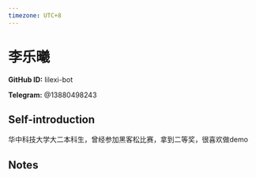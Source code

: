 ```yaml
---
timezone: UTC+8
---
```


# 李乐曦

**GitHub ID:** lilexi-bot

**Telegram:** @13880498243

## Self-introduction

华中科技大学大二本科生，曾经参加黑客松比赛，拿到二等奖，很喜欢做demo

## Notes

<!-- Content_START -->


<!-- Content_END -->
